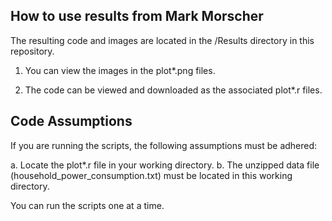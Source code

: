 ## How to use results from Mark Morscher

The resulting code and images are located in the /Results directory in this repository.

1. You can view the images in the plot*.png files.

2. The code can be viewed and downloaded as the associated plot*.r files.

## Code Assumptions

If you are running the scripts, the following assumptions must be adhered:

a. Locate the plot*.r file in your working directory.
b. The unzipped data file (household_power_consumption.txt) must be located in this working directory.

You can run the scripts one at a time.